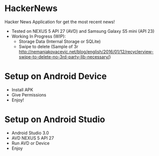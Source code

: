 # HackerNews
Hacker News Application for get the most recent news!

* Tested on NEXUS 5 API 27 (AVD) and Samsung Galaxy S5 mini (API 23)
* Working In Progress (WIP):
  * Storage Data (Internal Storage or SQLite)
  * Swipe to delete (Sample of 3r http://nemanjakovacevic.net/blog/english/2016/01/12/recyclerview-swipe-to-delete-no-3rd-party-lib-necessary/)

# Setup on Android Device
* Install APK
* Give Permissions
* Enjoy!

# Setup on Android Studio
* Android Studio 3.0
* AVD NEXUS 5 API 27
* Run AVD or Device
* Enjoy
